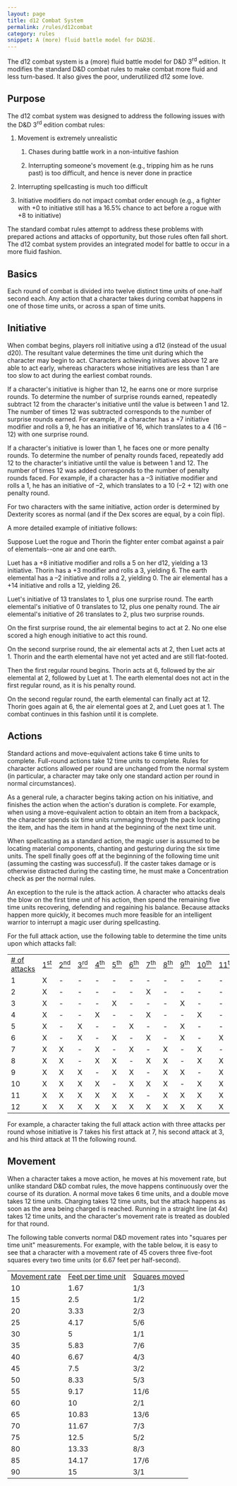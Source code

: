 ```yaml
---
layout: page
title: d12 Combat System
permalink: /rules/d12combat
category: rules
snippet: A (more) fluid battle model for D&D3E.
---
```


The d12 combat system is a (more) fluid battle model for D&D 3<sup>rd</sup> edition. It modifies the standard D&D combat rules to make combat more fluid and less turn-based. It also gives the poor, underutilized d12 some love.

## Purpose

The d12 combat system was designed to address the following issues with the D&D 3<sup>rd</sup> edition combat rules:

1.  Movement is extremely unrealistic

    1.  Chases during battle work in a non-intuitive fashion

    2.  Interrupting someone's movement (e.g., tripping him as he runs past) is too difficult, and hence is never done in practice

2.  Interrupting spellcasting is much too difficult

3.  Initiative modifiers do not impact combat order enough (e.g., a fighter with +0 to initiative still has a 16.5% chance to act before a rogue with +8 to initiative)

The standard combat rules attempt to address these problems with prepared actions and attacks of opportunity, but those rules often fall short. The d12 combat system provides an integrated model for battle to occur in a more fluid fashion.

## Basics

Each round of combat is divided into twelve distinct time units of one-half second each. Any action that a character takes during combat happens in one of those time units, or across a span of time units.

## Initiative

When combat begins, players roll initiative using a d12 (instead of the usual d20). The resultant value determines the time unit during which the character may begin to act. Characters achieving initiatives above 12 are able to act early, whereas characters whose initiatives are less than 1 are too slow to act during the earliest combat rounds.

If a character's initiative is higher than 12, he earns one or more surprise rounds. To determine the number of surprise rounds earned, repeatedly subtract 12 from the character's initiative until the value is between 1 and 12\. The number of times 12 was subtracted corresponds to the number of surprise rounds earned. For example, if a character has a +7 initiative modifier and rolls a 9, he has an initiative of 16, which translates to a 4 (16 – 12) with one surprise round.

If a character's initiative is lower than 1, he faces one or more penalty rounds. To determine the number of penalty rounds faced, repeatedly add 12 to the character's initiative until the value is between 1 and 12\. The number of times 12 was added corresponds to the number of penalty rounds faced. For example, if a character has a –3 initiative modifier and rolls a 1, he has an initiative of –2, which translates to a 10 (–2 + 12) with one penalty round.

For two characters with the same initiative, action order is determined by Dexterity scores as normal (and if the Dex scores are equal, by a coin flip).

A more detailed example of initiative follows:

Suppose Luet the rogue and Thorin the fighter enter combat against a pair of elementals--one air and one earth.

Luet has a +8 initiative modifier and rolls a 5 on her d12, yielding a 13 initiative. Thorin has a +3 modifier and rolls a 3, yielding 6\. The earth elemental has a –2 initiative and rolls a 2, yielding 0\. The air elemental has a +14 initiative and rolls a 12, yielding 26.

Luet's initiative of 13 translates to 1, plus one surprise round. The earth elemental's initiative of 0 translates to 12, plus one penalty round. The air elemental's initiative of 26 translates to 2, plus two surprise rounds.

On the first surprise round, the air elemental begins to act at 2\. No one else scored a high enough initiative to act this round.

On the second surprise round, the air elemental acts at 2, then Luet acts at 1\. Thorin and the earth elemental have not yet acted and are still flat-footed.

Then the first regular round begins. Thorin acts at 6, followed by the air elemental at 2, followed by Luet at 1\. The earth elemental does not act in the first regular round, as it is his penalty round.

On the second regular round, the earth elemental can finally act at 12\. Thorin goes again at 6, the air elemental goes at 2, and Luet goes at 1\. The combat continues in this fashion until it is complete.

## Actions

Standard actions and move-equivalent actions take 6 time units to complete. Full-round actions take 12 time units to complete. Rules for character actions allowed per round are unchanged from the normal system (in particular, a character may take only one standard action per round in normal circumstances).

As a general rule, a character begins taking action on his initiative, and finishes the action when the action's duration is complete. For example, when using a move-equivalent action to obtain an item from a backpack, the character spends six time units rummaging through the pack locating the item, and has the item in hand at the beginning of the next time unit.

When spellcasting as a standard action, the magic user is assumed to be locating material components, chanting and gesturing during the six time units. The spell finally goes off at the beginning of the following time unit (assuming the casting was successful). If the caster takes damage or is otherwise distracted during the casting time, he must make a Concentration check as per the normal rules.

An exception to the rule is the attack action. A character who attacks deals the blow on the first time unit of his action, then spend the remaining five time units recovering, defending and regaining his balance. Because attacks happen more quickly, it becomes much more feasible for an intelligent warrior to interrupt a magic user during spellcasting.

For the full attack action, use the following table to determine the time units upon which attacks fall:

<center>
<table>
<tbody>
<tr>
<td><u># of attacks</u></td>
<td><u>1<sup>st</sup></u></td>
<td><u>2<sup>nd</sup></u></td>
<td><u>3<sup>rd</sup></u></td>
<td><u>4<sup>th</sup></u></td>
<td><u>5<sup>th</sup></u></td>
<td><u>6<sup>th</sup></u></td>
<td><u>7<sup>th</sup></u></td>
<td><u>8<sup>th</sup></u></td>
<td><u>9<sup>th</sup></u></td>
<td><u>10<sup>th</sup></u></td>
<td><u>11<sup>th</sup></u></td>
<td><u>12<sup>th</sup></u></td>
</tr>

<tr>
<td>1</td>
<td>X</td>
<td>-</td>
<td>-</td>
<td>-</td>
<td>-</td>
<td>-</td>
<td>-</td>
<td>-</td>
<td>-</td>
<td>-</td>
<td>-</td>
<td>-</td>
</tr>

<tr>
<td>2</td>
<td>X</td>
<td>-</td>
<td>-</td>
<td>-</td>
<td>-</td>
<td>-</td>
<td>X</td>
<td>-</td>
<td>-</td>
<td>-</td>
<td>-</td>
<td>-</td>
</tr>

<tr>
<td>3</td>
<td>X</td>
<td>-</td>
<td>-</td>
<td>-</td>
<td>X</td>
<td>-</td>
<td>-</td>
<td>-</td>
<td>X</td>
<td>-</td>
<td>-</td>
<td>-</td>
</tr>

<tr>
<td>4</td>
<td>X</td>
<td>-</td>
<td>-</td>
<td>X</td>
<td>-</td>
<td>-</td>
<td>X</td>
<td>-</td>
<td>-</td>
<td>X</td>
<td>-</td>
<td>-</td>
</tr>

<tr>
<td>5</td>
<td>X</td>
<td>-</td>
<td>X</td>
<td>-</td>
<td>-</td>
<td>X</td>
<td>-</td>
<td>-</td>
<td>X</td>
<td>-</td>
<td>-</td>
<td>X</td>
</tr>

<tr>
<td>6</td>
<td>X</td>
<td>-</td>
<td>X</td>
<td>-</td>
<td>X</td>
<td>-</td>
<td>X</td>
<td>-</td>
<td>X</td>
<td>-</td>
<td>X</td>
<td>-</td>
</tr>

<tr>
<td>7</td>
<td>X</td>
<td>X</td>
<td>-</td>
<td>X</td>
<td>-</td>
<td>X</td>
<td>-</td>
<td>X</td>
<td>-</td>
<td>X</td>
<td>-</td>
<td>X</td>
</tr>

<tr>
<td>8</td>
<td>X</td>
<td>X</td>
<td>-</td>
<td>X</td>
<td>X</td>
<td>-</td>
<td>X</td>
<td>X</td>
<td>-</td>
<td>X</td>
<td>X</td>
<td>-</td>
</tr>

<tr>
<td>9</td>
<td>X</td>
<td>X</td>
<td>X</td>
<td>-</td>
<td>X</td>
<td>X</td>
<td>-</td>
<td>X</td>
<td>X</td>
<td>-</td>
<td>X</td>
<td>X</td>
</tr>

<tr>
<td>10</td>
<td>X</td>
<td>X</td>
<td>X</td>
<td>X</td>
<td>-</td>
<td>X</td>
<td>X</td>
<td>X</td>
<td>-</td>
<td>X</td>
<td>X</td>
<td>X</td>
</tr>

<tr>
<td>11</td>
<td>X</td>
<td>X</td>
<td>X</td>
<td>X</td>
<td>X</td>
<td>X</td>
<td>-</td>
<td>X</td>
<td>X</td>
<td>X</td>
<td>X</td>
<td>X</td>
</tr>

<tr>
<td>12</td>
<td>X</td>
<td>X</td>
<td>X</td>
<td>X</td>
<td>X</td>
<td>X</td>
<td>X</td>
<td>X</td>
<td>X</td>
<td>X</td>
<td>X</td>
<td>X</td>
</tr>

</tbody>
</table>
</center>

For example, a character taking the full attack action with three attacks per round whose initiative is 7 takes his first attack at 7, his second attack at 3, and his third attack at 11 the following round.

## Movement

When a character takes a move action, he moves at his movement rate, but unlike standard D&D combat rules, the move happens continuously over the course of its duration. A normal move takes 6 time units, and a double move takes 12 time units. Charging takes 12 time units, but the attack happens as soon as the area being charged is reached. Running in a straight line (at 4x) takes 12 time units, and the character's movement rate is treated as doubled for that round.

The following table converts normal D&D movement rates into "squares per time unit" measurements. For example, with the table below, it is easy to see that a character with a movement rate of 45 covers three five-foot squares every two time units (or 6.67 feet per half-second).

<center>
<table>
<tbody>

<tr>
<td><u>Movement rate</u></td>
<td><u>Feet per time unit</u></td>
<td><u>Squares moved</u></td>
</tr>

<tr>
<td>10</td>
<td>1.67</td>
<td>1/3</td>
</tr>

<tr>
<td>15</td>
<td>2.5</td>
<td>1/2</td>
</tr>

<tr>
<td>20</td>
<td>3.33</td>
<td>2/3</td>
</tr>

<tr>
<td>25</td>
<td>4.17</td>
<td>5/6</td>
</tr>

<tr>
<td>30</td>
<td>5</td>
<td>1/1</td>
</tr>

<tr>
<td>35</td>
<td>5.83</td>
<td>7/6</td>
</tr>

<tr>
<td>40</td>
<td>6.67</td>
<td>4/3</td>
</tr>

<tr>
<td>45</td>
<td>7.5</td>
<td>3/2</td>
</tr>

<tr>
<td>50</td>
<td>8.33</td>
<td>5/3</td>
</tr>

<tr>
<td>55</td>
<td>9.17</td>
<td>11/6</td>
</tr>

<tr>
<td>60</td>
<td>10</td>
<td>2/1</td>
</tr>

<tr>
<td>65</td>
<td>10.83</td>
<td>13/6</td>
</tr>

<tr>
<td>70</td>
<td>11.67</td>
<td>7/3</td>
</tr>

<tr>
<td>75</td>
<td>12.5</td>
<td>5/2</td>
</tr>

<tr>
<td>80</td>
<td>13.33</td>
<td>8/3</td>
</tr>

<tr>
<td>85</td>
<td>14.17</td>
<td>17/6</td>
</tr>

<tr>
<td>90</td>
<td>15</td>
<td>3/1</td>
</tr>

</tbody>
</table>
</center>
